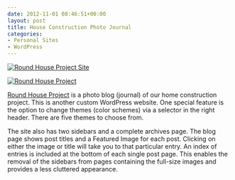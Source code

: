 ```yaml
---
date: 2012-11-01 08:46:51+00:00
layout: post
title: House Construction Photo Journal
categories:
- Personal Sites
- WordPress
---
```


[![Round House Project Site]({{site.baseurl}}/images/house-screenshot2.jpg)](http://house.milosh.me)

[![Round House Project]({{site.baseurl}}/images/house-screenshot.jpg)](http://house.milosh.me)

[Round House Project](http://milosh.me/house) is a photo blog (journal) of our home construction project. This is another custom WordPress website. One special feature is the option to change themes (color schemes) via a selector in the right header. There are five themes to choose from.

The site also has two sidebars and a complete archives page. The blog page shows post titles and a Featured Image for each post. Clicking on either the image or title will take you to that particular entry. An index of entries is included at the bottom of each single post page. This enables the removal of the sidebars from pages containing the full-size images and provides a less cluttered appearance.
